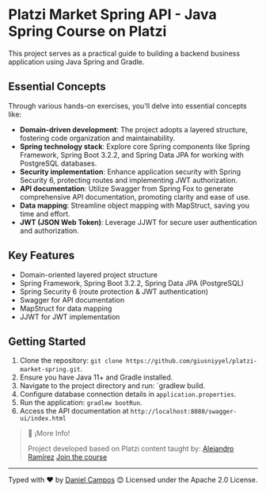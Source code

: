 # Platzi Market Spring API - Java Spring Course on Platzi

This project serves as a practical guide to building a backend business application using Java Spring and Gradle. 

## Essential Concepts

Through various hands-on exercises, you'll delve into essential concepts like:

- **Domain-driven development**: The project adopts a layered structure, fostering code organization and maintainability.
- **Spring technology stack**: Explore core Spring components like Spring Framework, Spring Boot 3.2.2, and Spring Data JPA for working with PostgreSQL databases.
- **Security implementation**: Enhance application security with Spring Security 6, protecting routes and implementing JWT authorization.
- **API documentation**: Utilize Swagger from Spring Fox to generate comprehensive API documentation, promoting clarity and ease of use.
- **Data mapping**: Streamline object mapping with MapStruct, saving you time and effort.
- **JWT (JSON Web Token)**: Leverage JJWT for secure user authentication and authorization.

## Key Features

- Domain-oriented layered project structure
- Spring Framework, Spring Boot 3.2.2, Spring Data JPA (PostgreSQL)
- Spring Security 6 (route protection & JWT authentication)
- Swagger for API documentation
- MapStruct for data mapping
- JJWT for JWT implementation

## Getting Started

1. Clone the repository: `git clone https://github.com/giusniyyel/platzi-market-spring.git`.
2. Ensure you have Java 11+ and Gradle installed.
3. Navigate to the project directory and run: `gradlew build.
4. Configure database connection details in `application.properties`.
5. Run the application: `gradlew bootRun`.
6. Access the API documentation at `http://localhost:8080/swagger-ui/index.html`

>
> 📘 ¡More Info!
>
>  Project developed based on Platzi content taught by: [Alejandro Ramírez](https://github.com/soyalejoramirez)
> [Join the course](https://platzi.com/cursos/java-spring/)
>

---
Typed with ❤️ by [Daniel Campos](https://github.com/giusniyyel) 😊
Licensed under the Apache 2.0 License.
